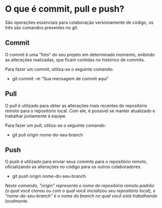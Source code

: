 # O que é commit, pull e push?
São operações essenciais para colaboração versionamente de código, os três são comandos presentes no git.

## Commit 
O commit é uma "foto" do seu projeto em determinado momento, exibindo as alterações realizadas, que ficam contidas no histórico de commits. 

Para fazer um commit, utiliza-se o seguinte comando: 
* git commit -m "Sua mensagem de commit aqui"

## Pull
O pull é utilizado para obter as alterações mais recentes do repositório remoto para o repositório local. Com ele, é possível se manter atualizado e trabalhar juntamente à equipe.

Para fazer um pull, utiliza-se o seguinte comando:
* git pull origin nome-do-seu-branch

## Push
O push é utilizado para enviar seus commits para o repositório remoto, oficializando as alterações no código para os outros colaboradores.

* git push origin nome-do-seu-branch

_Neste comando, "origin" representa o nome do repositório remoto padrão (o qual você clonou ou com o qual você inicializou seu repositório local), e "nome-do-seu-branch" é o nome do branch no qual você está trabalhando localmente._
